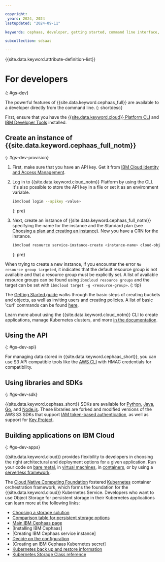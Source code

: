 ```yaml
---

copyright:
 years: 2024, 2024
lastupdated: "2024-09-11"

keywords: cephaas, developer, getting started, command line interface, cli

subcollection: sdsaas

---
```

{{site.data.keyword.attribute-definition-list}}


# For developers
{: #gs-dev}

The powerful features of {{site.data.keyword.cephaas_full}} are available to a developer directly from the command line.
{: shortdesc}

First, ensure that you have the [{{site.data.keyword.cloud}} Platform CLI](https://cloud.ibm.com/docs/cli/index.html) and [IBM Developer Tools](https://cloud.ibm.com/docs/cloudnative/idt/index.html) installed.

## Create an instance of {{site.data.keyword.cephaas_full_notm}}
{: #gs-dev-provision}

1. First, make sure that you have an API key. Get it from [IBM Cloud Identity and Access Management](https://cloud.ibm.com/iam/apikeys).
2. Log in to {{site.data.keyword.cloud_notm}} Platform by using the CLI. It's also possible to store the API key in a file or set it as an environment variable.

    ```sh
    ibmcloud login --apikey <value>
    ```
    {: pre}

3. Next, create an instance of {{site.data.keyword.cephaas_full_notm}} specifying the name for the instance and the Standard plan (see [Choosing a plan and creating an instance](/docs/sdsaas?topic=sdsaas-provision)). Now you have a CRN for the instance.

    ```sh
    ibmcloud resource service-instance-create <instance-name> cloud-object-storage <plan> global
    ```
    {: pre}

When trying to create a new instance, if you encounter the error `No resource group targeted`, it indicates that the default resource group is not available and that a resource group must be explicitly set. A list of available resource groups can be found using `ibmcloud resource groups` and the target can be set with `ibmcloud target -g <resource-group>`.
{: tip}

The [Getting Started guide](/docs/sdsaas?topic=sdsaas-getting-started) walks through the basic steps of creating buckets and objects, as well as inviting users and creating policies. A list of basic 'curl' commands can be found [here](/docs/sdsaas?topic=sdsaas-curl).

Learn more about using the {{site.data.keyword.cloud_notm}} CLI to create applications, manage Kubernetes clusters, and more [in the documentation](/docs/cli?topic=cli-ibmcloud_cli).

## Using the API
{: #gs-dev-api}

For managing data stored in {{site.data.keyword.cephaas_short}}, you can use S3 API compatible tools like the [AWS CLI](/docs/sdsaas?topic=sdsaas-aws-cli) with HMAC credentials for compatibility.

## Using libraries and SDKs
{: #gs-dev-sdk}

{{site.data.keyword.cephaas_short}} SDKs are available for [Python](/docs/sdsaas?topic=sdsaas-python), [Java](/docs/sdsaas?topic=sdsaas-java), [Go](/docs/sdsaas?topic=sdsaas-using-go), and [Node.js](/docs/sdsaas?topic=sdsaas-node). These libraries are forked and modified versions of the AWS S3 SDKs that support [IAM token-based authentication](/docs/sdsaas?topic=sdsaas-iam-overview), as well as support for [Key Protect](/docs/sdsaas?topic=sdsaas-encryption).

## Building applications on IBM Cloud
{: #gs-dev-apps}

{{site.data.keyword.cloud}} provides flexibility to developers in choosing the right architectural and deployment options for a given application. Run your code on [bare metal](https://cloud.ibm.com/catalog/infrastructure/bare-metal), in [virtual machines](https://cloud.ibm.com/catalog/infrastructure/virtual-server-group), in [containers](https://cloud.ibm.com/kubernetes/catalog/cluster), or by using a [serverless framework](/docs/solution-tutorials?topic=solution-tutorials-serverless-webapp).

The [Cloud Native Computing Foundation](https://www.cncf.io) fostered [Kubernetes](https://kubernetes.io) container orchestration framework, which forms the foundation for the {{site.data.keyword.cloud}} Kubernetes Service. Developers who want to use Object Storage for persistent storage in their Kubernetes applications can learn more at the following links:

 * [Choosing a storage solution](/docs/containers?topic=containers-storage-plan)
 * [Comparison table for persistent storage options](/docs/containers?topic=containers-storage-plan)
 * [Main IBM Cephaas page](/docs/sdsaas?topic=sdsaas-getting-started)
 * [Installing IBM Cephaas]
 * [Creating IBM Cephaas service instance]
 * [Decide on the configuration](/docs/containers?topic=containers-storage_cos_install#configure_cos)
 * [Creating an IBM Cephaas Kubernetes secret]
 * [Kubernetes back up and restore information](/docs/containers?topic=containers-storage_br)
 * [Kubernetes Storage Class reference](/docs/containers?topic=containers-storage_cos_reference)
